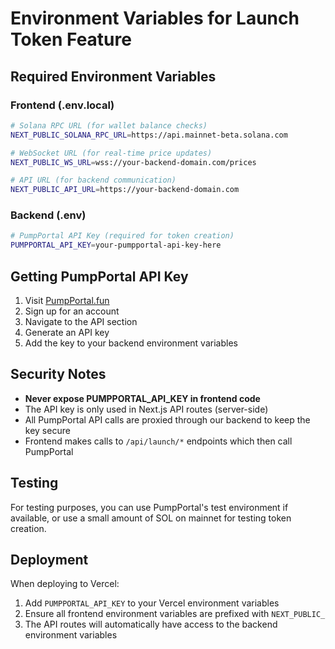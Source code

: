 # Environment Variables for Launch Token Feature

## Required Environment Variables

### Frontend (.env.local)

```bash
# Solana RPC URL (for wallet balance checks)
NEXT_PUBLIC_SOLANA_RPC_URL=https://api.mainnet-beta.solana.com

# WebSocket URL (for real-time price updates)
NEXT_PUBLIC_WS_URL=wss://your-backend-domain.com/prices

# API URL (for backend communication)
NEXT_PUBLIC_API_URL=https://your-backend-domain.com
```

### Backend (.env)

```bash
# PumpPortal API Key (required for token creation)
PUMPPORTAL_API_KEY=your-pumpportal-api-key-here
```

## Getting PumpPortal API Key

1. Visit [PumpPortal.fun](https://pumpportal.fun/)
2. Sign up for an account
3. Navigate to the API section
4. Generate an API key
5. Add the key to your backend environment variables

## Security Notes

- **Never expose PUMPPORTAL_API_KEY in frontend code**
- The API key is only used in Next.js API routes (server-side)
- All PumpPortal API calls are proxied through our backend to keep the key secure
- Frontend makes calls to `/api/launch/*` endpoints which then call PumpPortal

## Testing

For testing purposes, you can use PumpPortal's test environment if available, or use a small amount of SOL on mainnet for testing token creation.

## Deployment

When deploying to Vercel:

1. Add `PUMPPORTAL_API_KEY` to your Vercel environment variables
2. Ensure all frontend environment variables are prefixed with `NEXT_PUBLIC_`
3. The API routes will automatically have access to the backend environment variables

